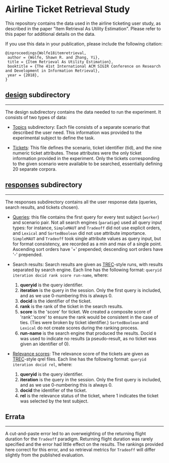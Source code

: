 # Airline Ticket Retrieval Study

This repository contains the data used in the airline ticketing user
study, as described in the paper "Item Retrieval As Utility
Estimation". Please refer to this paper for additional details on the
data.

If you use this data in your publication, please include the following
citation:

    @inproceedings{Wolfe18itemretrieval,
     author = {Wolfe, Shawn R. and Zhang, Yi},
     title = {Item Retrieval As Utility Estimation},
     booktitle = {The 41st International ACM SIGIR Conference on Research and Development in Information Retrieval},
     year = {2018},
    } 


## [design](design) subdirectory
---

The design subdirectory contains the data needed to run the
experiment. It consists of two types of data:

  * [Topics](design/topics) subdirectory: Each file consists of a
    separate scenario that described the user need. This information
    was provided to the experimental subject to define the task.

  * [Tickets](design/tickets.csv): This file defines the scenario,
    ticket identifier (tid), and the nine numeric ticket
    attributes. These attributes were the only ticket information
    provided in the experiment. Only the tickets corresponding to the
    given scenario were available to be searched, essentially defining
    20 separate corpora.

## [responses](responses) subdirectory
---

The responses subdirectory contains all the user response data
(queries, search results, and tickets chosen).

  * [Queries](responses/queries.csv): this file contains the first
    query for every test subject (`worker`) and scenario pair. Not all
    search engines (`paradigm`) used all query input types: for
    instance, `SimpleMAUT` and `Tradeoff` did not use explicit orders, and
    `Lexical` and `SortedBoolean` did not use attribute
    importance. `SimpleMAUT` and `Tradeoff` took single attribute values
    as query input, but for format consistency, are recorded as a min
    and max of a single point. Ascending sort orders have '+'
    prepended; descending sort orders have '-' prepended.

  * Search results: Search results are given as
    [TREC](https://trec.nist.gov)-style runs, with results separated
    by search engine. Each line has the following format:
    `queryid iteration docid rank score run-name`, where:
    1. **queryid** is the query identifier.
    2. **iteration** is the query in the session. Only the first query is included, and as we use 0-numbering this is always 0.
    3. **docid** is the identifier of the ticket.
    4. **rank** is the rank of the ticket in the search results.
    5. **score** is the 'score' for ticket. We created a composite score of 'rank'.'score' to ensure the rank would be consistent in the case of ties. (Ties were broken by ticket identifier.) `SortedBoolean` and `Lexical` do not create scores during the ranking process.
    6. **run-name** is the search engine that produced the results.
    Docid `0` was used to indicate no results (a pseudo-result, as no
    ticket was given an identifier of 0).
  * [Relevance scores](responses/qrels.txt): The relevance score of the
    tickets are given as [TREC](https://trec.nist.gov)-style qrel
    files. Each line has the following format: `queryid iteration docid rel`,
    where:
    1. **queryid** is the query identifier.
    2. **iteration** is the query in the session. Only the first query is included, and as we use 0-numbering this is always 0.
    3. **docid** the identifier of the ticket.
    4. **rel** is the relevance status of the ticket, where 1 indicates the ticket was selected by the test subject.

## Errata
---

A cut-and-paste error led to an overweighting of the returning flight
duration for the `Tradeoff` paradigm. Returning flight duration was
rarely specified and the error had little effect on the results. The
rankings provided here correct for this error, and so retrieval
metrics for `Tradeoff` will differ slightly from the published
evaluation.
